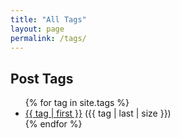 ```yaml
---
title: "All Tags"
layout: page
permalink: /tags/
---
```


<h2>Post Tags</h2>

<ul>
  {% for tag in site.tags %}
    <li>
      <a href="/tags/{{ tag | first | slugify }}/">{{ tag | first }}</a> ({{ tag | last | size }})
    </li>
  {% endfor %}
</ul>